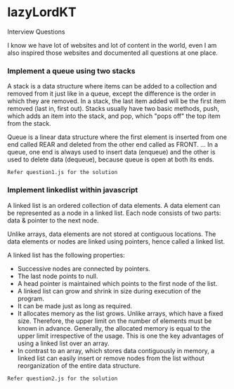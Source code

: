 # lazyLordKT
Interview Questions

I know we have lot of websites and lot of content in the world, even I am also inspired those websites and documented all questions at one place.



### Implement a queue using two stacks

A stack is a data structure where items can be added to a collection and removed from it just like in a queue, except the difference is the order in which they are removed. In a stack, the last item added will be the first item removed (last in, first out). Stacks usually have two basic methods, push, which adds an item into the stack, and pop, which "pops off" the top item from the stack. 

Queue is a linear data structure where the first element is inserted from one end called REAR and deleted from the other end called as FRONT. ... In a queue, one end is always used to insert data (enqueue) and the other is used to delete data (dequeue), because queue is open at both its ends.

```Refer question1.js for the solution```

### Implement linkedlist within javascript

A linked list is an ordered collection of data elements. A data element can be represented as a node in a linked list. Each node consists of two parts: data & pointer to the next node.

Unlike arrays, data elements are not stored at contiguous locations. The data elements or nodes are linked using pointers, hence called a linked list.

A linked list has the following properties:

- Successive nodes are connected by pointers.
- The last node points to null.
- A head pointer is maintained which points to the first node of the list.
- A linked list can grow and shrink in size during execution of the program.
- It can be made just as long as required.
- It allocates memory as the list grows. Unlike arrays, which have a fixed size. Therefore, the upper limit on the number of elements must be known in advance. Generally, the allocated memory is equal to the upper limit irrespective of the usage. This is one the key advantages of using a linked list over an array.
- In contrast to an array, which stores data contiguously in memory, a linked list can easily insert or remove nodes from the list without reorganization of the entire data structure.

```Refer question2.js for the solution```

